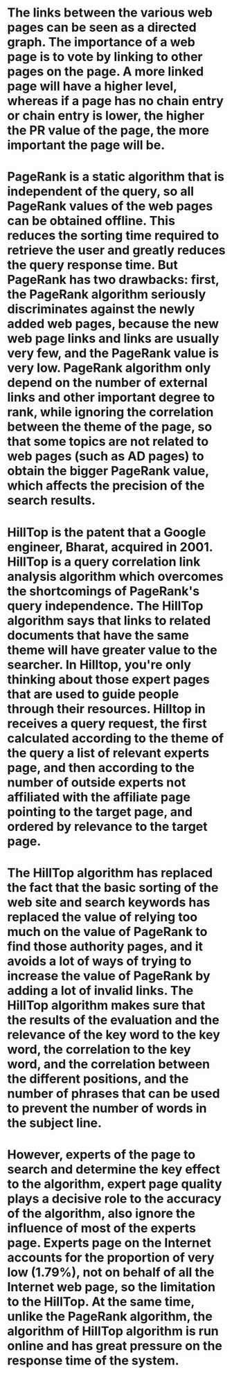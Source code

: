 
# The links between the various web pages can be seen as a directed graph. The importance of a web page is to vote by linking to other pages on the page. A more linked page will have a higher level, whereas if a page has no chain entry or chain entry is lower, the higher the PR value of the page, the more important the page will be.

# PageRank is a static algorithm that is independent of the query, so all PageRank values of the web pages can be obtained offline. This reduces the sorting time required to retrieve the user and greatly reduces the query response time. But PageRank has two drawbacks: first, the PageRank algorithm seriously discriminates against the newly added web pages, because the new web page links and links are usually very few, and the PageRank value is very low. PageRank algorithm only depend on the number of external links and other important degree to rank, while ignoring the correlation between the theme of the page, so that some topics are not related to web pages (such as AD pages) to obtain the bigger PageRank value, which affects the precision of the search results.

# HillTop is the patent that a Google engineer, Bharat, acquired in 2001. HillTop is a query correlation link analysis algorithm which overcomes the shortcomings of PageRank's query independence. The HillTop algorithm says that links to related documents that have the same theme will have greater value to the searcher. In Hilltop, you're only thinking about those expert pages that are used to guide people through their resources. Hilltop in receives a query request, the first calculated according to the theme of the query a list of relevant experts page, and then according to the number of outside experts not affiliated with the affiliate page pointing to the target page, and ordered by relevance to the target page.
# The HillTop algorithm has replaced the fact that the basic sorting of the web site and search keywords has replaced the value of relying too much on the value of PageRank to find those authority pages, and it avoids a lot of ways of trying to increase the value of PageRank by adding a lot of invalid links. The HillTop algorithm makes sure that the results of the evaluation and the relevance of the key word to the key word, the correlation to the key word, and the correlation between the different positions, and the number of phrases that can be used to prevent the number of words in the subject line.
# However, experts of the page to search and determine the key effect to the algorithm, expert page quality plays a decisive role to the accuracy of the algorithm, also ignore the influence of most of the experts page. Experts page on the Internet accounts for the proportion of very low (1.79%), not on behalf of all the Internet web page, so the limitation to the HillTop. At the same time, unlike the PageRank algorithm, the algorithm of HillTop algorithm is run online and has great pressure on the response time of the system.
